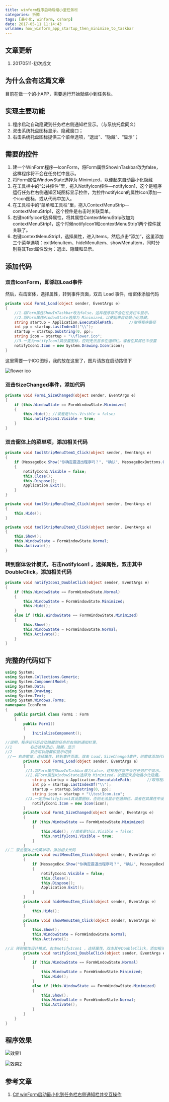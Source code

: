 ```yaml
---
title: winform程序启动后缩小至任务栏
categories: 折腾
tags: [最小化, winform, csharp]
date: 2017-05-11 11:14:43
urlname: how_winform_app_startup_then_minimize_to_taskbar
---
```


## 文章更新

1. 20170511-初次成文

## 为什么会有这篇文章

目前在做一个的小APP，需要运行开始就缩小到任务栏。

## 实现主要功能

1. 程序启动自动隐藏到任务栏右侧通知栏显示。（与系统托盘同义）
2. 双击系统托盘图标显示、隐藏窗口；
3. 右击系统托盘图标提供三个菜单选项，“退出”、“隐藏”、“显示”；

## 需要的控件

1. 建一个WinForm程序—IconForm，将Form属性ShowInTaskbar改为false，这样程序将不会在任务栏中显示。
2. 将Form属性WindowState选择为 Minimized，以便起来自动最小化隐藏
3. 在工具栏中的“公共控件”里，拖入NotifyIcon控件—notifyIcon1，这个是程序运行任务栏右侧通知区域图标显示控件，为控件notifyIcon的属性Icon添加一个icon图标，或从代码中加入。
4. 在工具栏中的“菜单和工具栏”里，拖入ContextMenuStrip—contextMenuStrip1，这个控件是右击时关联菜单。
5. 右键notifyIcon1选择属性，将其属性ContextMenuStrip改加为contextMenuStrip1，这个时候notifyIcon1和contextMenuStrip1两个控件就关联了。
6. 右键contextMenuStrip1，选择属性，进入Items，然后点击“添加”，这里添加三个菜单选项：exitMenuItem、hideMenuItem、showMenuItem，同时分别将其Text属性改为：退出、隐藏和显示。

## 添加代码

### 双击IconForm，即添加Load事件

然后，右击窗体，选择属性，转到事件页面，双击 Load 事件，给窗体添加代码

``` csharp
private void Form1_Load(object sender, EventArgs e)
{
    //1.将Form属性ShowInTaskbar改为false，这样程序将不会在任务栏中显示。
    //2.将Form属性WindowState选择为 Minimized，以便起来自动最小化隐藏。
    string startup = Application.ExecutablePath;       //取得程序路径   
    int pp = startup.LastIndexOf("\\");
    startup = startup.Substring(0, pp);
    string icon = startup + "\\flower.ico";
    //3.一定为notifyIcon1其设置图标，否则无法显示在通知栏。或者在其属性中设置
    notifyIcon1.Icon = new System.Drawing.Icon(icon);
}
```

这里需要一个ICO图标，我的放在这里了，图片请放在启动路径下

![flower ico](flower.ico)

### 双击SizeChanged事件，添加代码

``` csharp
private void Form1_SizeChanged(object sender, EventArgs e)
{
    if (this.WindowState == FormWindowState.Minimized)
    {
        this.Hide(); //或者是this.Visible = false;
        this.notifyIcon1.Visible = true;
    }
}
```

### 双击窗体上的菜单项，添加相关代码

``` csharp
private void toolStripMenuItem1_Click(object sender, EventArgs e)
{
    if (MessageBox.Show("你确定要退出程序吗？", "确认", MessageBoxButtons.OKCancel, MessageBoxIcon.Question, MessageBoxDefaultButton.Button2) == DialogResult.OK)
    {
        notifyIcon1.Visible = false;
        this.Close();
        this.Dispose();
        Application.Exit();
    }
}

private void toolStripMenuItem2_Click(object sender, EventArgs e)
{
    this.Hide();
}

private void toolStripMenuItem3_Click(object sender, EventArgs e)
{
    this.Show();
    this.WindowState = FormWindowState.Normal;
    this.Activate();
}
```

### 转到窗体设计模式，右击notifyIcon1 ，选择属性，双击其中DoubleClick，添加相关代码
        
``` csharp        
private void notifyIcon1_DoubleClick(object sender, EventArgs e)
{
    if (this.WindowState == FormWindowState.Normal)
    {
        this.WindowState = FormWindowState.Minimized;
        this.Hide();
    }
    else if (this.WindowState == FormWindowState.Minimized)
    {
        this.Show();
        this.WindowState = FormWindowState.Normal;
        this.Activate();
    }
}
```

## 完整的代码如下

``` csharp
using System;
using System.Collections.Generic;
using System.ComponentModel;
using System.Data;
using System.Drawing;
using System.Text;
using System.Windows.Forms;
namespace IconForm
{
    public partial class Form1 : Form
    {
        public Form1()
        {
            InitializeComponent();
        }
//说明，程序运行后自动隐藏到任务栏右侧的通知栏里， 
//1        右击选择退出，隐藏，显示
//2        双击可以隐藏和显示切换
 //一 右击窗体，选择属性，转到事件页面，双击 Load，SizeChanged事件，给窗体添加代码
        private void Form1_Load(object sender, EventArgs e)
        {
         //1.将Form属性ShowInTaskbar改为false，这样程序将不会在任务栏中显示。
         //2.将Form属性WindowState选择为 Minimized，以便起来自动最小化隐藏。
            string startup = Application.ExecutablePath;       //取得程序路径   
            int pp = startup.LastIndexOf("\\");
            startup = startup.Substring(0, pp);
            string icon = startup + "\\testIcon.ico";
         //3.一定为notifyIcon1其设置图标，否则无法显示在通知栏。或者在其属性中设置
            notifyIcon1.Icon = new Icon(icon);
        }
        private void Form1_SizeChanged(object sender, EventArgs e)
        {
            if (this.WindowState == FormWindowState.Minimized)
            {
                this.Hide(); //或者是this.Visible = false;
                this.notifyIcon1.Visible = true;
            }
        }
//二 双击窗体上的菜单项，添加相关代码
        private void exitMenuItem_Click(object sender, EventArgs e)
        {
            if (MessageBox.Show("你确定要退出程序吗？", "确认", MessageBoxButtons.OKCancel, MessageBoxIcon.Question, MessageBoxDefaultButton.Button2) == DialogResult.OK)
            {
                notifyIcon1.Visible = false;
                this.Close();
                this.Dispose();
                Application.Exit();
            }
        }
        private void hideMenuItem_Click(object sender, EventArgs e)
        {
            this.Hide();
        }
        private void showMenuItem_Click(object sender, EventArgs e)
        {
            this.Show();
            this.WindowState = FormWindowState.Normal;
            this.Activate();
        }
//三 转到窗体设计模式，右击notifyIcon1 ，选择属性，双击其中DoubleClick，添加相关代码
        private void notifyIcon1_DoubleClick(object sender, EventArgs e)
        {
            if (this.WindowState == FormWindowState.Normal)
            {
                this.WindowState = FormWindowState.Minimized;
                this.Hide();
            }
            else if (this.WindowState == FormWindowState.Minimized)
            {
                this.Show();
                this.WindowState = FormWindowState.Normal;
                this.Activate();
            }
        }
    }
}
```

## 程序效果

![效果1](pic1.png)

![效果2](pic2.png)

## 参考文章

1. [C# winForm启动最小化到任务栏右侧通知栏并交互操作](http://blog.sina.com.cn/s/blog_45eaa01a01013u36.html)